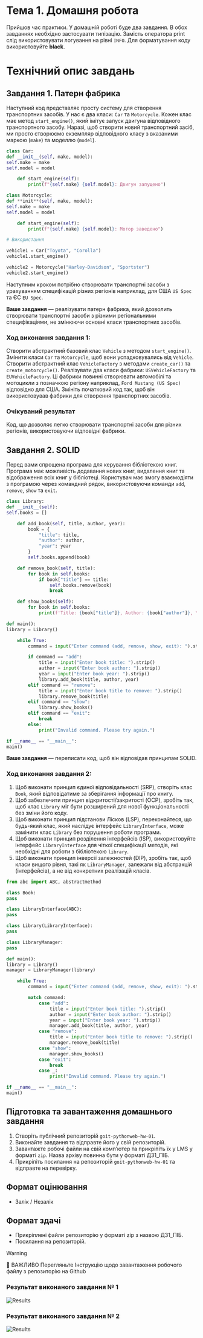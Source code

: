 # Тема 1. Домашня робота

Прийшов час практики. У домашній роботі буде два завдання. В обох завданнях
необхідно застосувати типізацію. Замість оператора print слід використовувати
логування на рівні `INFO`. Для форматування коду використовуйте **black**.

# Технічний опис завдань

## Завдання 1. Патерн фабрика

Наступний код представляє просту систему для створення транспортних засобів. У
нас є два класи: `Car` та `Motorcycle`. Кожен клас має метод `start_engine()`,
який імітує запуск двигуна відповідного транспортного засобу. Наразі, щоб
створити новий транспортний засіб, ми просто створюємо екземпляр відповідного
класу з вказаними маркою (`make`) та моделлю (`model`).

```python
class Car:
def __init__(self, make, model):
self.make = make
self.model = model

    def start_engine(self):
        print(f"{self.make} {self.model}: Двигун запущено")

class Motorcycle:
def **init**(self, make, model):
self.make = make
self.model = model

    def start_engine(self):
        print(f"{self.make} {self.model}: Мотор заведено")

# Використання

vehicle1 = Car("Toyota", "Corolla")
vehicle1.start_engine()

vehicle2 = Motorcycle("Harley-Davidson", "Sportster")
vehicle2.start_engine()
```

Наступним кроком потрібно створювати транспортні засоби з урахуванням
специфікацій різних регіонів наприклад, для США `US Spec` та ЄС `EU Spec`.

**Ваше завдання** — реалізувати патерн фабрика, який дозволить створювати
транспортні засоби з різними регіональними специфікаціями, не змінюючи основні
класи транспортних засобів.

### Ход виконання завдання 1:

Створити абстрактний базовий клас `Vehicle` з методом `start_engine()`. Змінити
класи `Car` та `Motorcycle`, щоб вони успадковувались від `Vehicle`. Створити
абстрактний клас `VehicleFactory` з методами `create_car()` та
`create_motorcycle()`. Реалізувати два класи фабрики: `USVehicleFactory` та
`EUVehicleFactory`. Ці фабрики повинні створювати автомобілі та мотоцикли з
позначкою регіону наприклад, `Ford Mustang (US Spec)` відповідно для США.
Змініть початковий код так, щоб він використовував фабрики для створення
транспортних засобів.

### Очікуваний результат

Код, що дозволяє легко створювати транспортні засоби для різних регіонів,
використовуючи відповідні фабрики.

## Завдання 2. SOLID

Перед вами спрощена програма для керування бібліотекою книг. Програма має
можливість додавання нових книг, видалення книг та відображення всіх книг у
бібліотеці. Користувач має змогу взаємодіяти з програмою через командний рядок,
використовуючи команди `add`, `remove`, `show` та `exit`.

```python
class Library:
def __init__(self):
self.books = []

    def add_book(self, title, author, year):
        book = {
            "title": title,
            "author": author,
            "year": year
        }
        self.books.append(book)

    def remove_book(self, title):
        for book in self.books:
            if book["title"] == title:
                self.books.remove(book)
                break

    def show_books(self):
        for book in self.books:
            print(f'Title: {book["title"]}, Author: {book["author"]}, Year: {book["year"]}')

def main():
library = Library()

    while True:
        command = input("Enter command (add, remove, show, exit): ").strip().lower()

        if command == "add":
            title = input("Enter book title: ").strip()
            author = input("Enter book author: ").strip()
            year = input("Enter book year: ").strip()
            library.add_book(title, author, year)
        elif command == "remove":
            title = input("Enter book title to remove: ").strip()
            library.remove_book(title)
        elif command == "show":
            library.show_books()
        elif command == "exit":
            break
        else:
            print("Invalid command. Please try again.")

if __name__ == "__main__":
main()
```

**Ваше завдання** — переписати код, щоб він відповідав принципам SOLID.

### Ход виконання завдання 2:

1. Щоб виконати принцип єдиної відповідальності (SRP), створіть клас `Book`,
   який відповідатиме за зберігання інформації про книгу.
2. Щоб забезпечити принцип відкритості/закритості (OCP), зробіть так, щоб клас
   `Library` міг бути розширений для нової функціональності без зміни його коду.
3. Щоб виконати принцип підстанови Лісков (LSP), переконайтеся, що будь-який
   клас, який наслідує інтерфейс `LibraryInterface`, може замінити клас
   `Library` без порушення роботи програми.
4. Щоб виконати принцип розділення інтерфейсів (ISP), використовуйте інтерфейс
   `LibraryInterface` для чіткої специфікації методів, які необхідні для роботи
   з бібліотекою `library`.
5. Щоб виконати принцип інверсії залежностей (DIP), зробіть так, щоб класи
   вищого рівня, такі як `LibraryManager`, залежали від абстракцій
   (інтерфейсів), а не від конкретних реалізацій класів.

```python
from abc import ABC, abstractmethod

class Book:
pass

class LibraryInterface(ABC):
pass

class Library(LibraryInterface):
pass

class LibraryManager:
pass

def main():
library = Library()
manager = LibraryManager(library)

    while True:
        command = input("Enter command (add, remove, show, exit): ").strip().lower()

        match command:
            case "add":
                title = input("Enter book title: ").strip()
                author = input("Enter book author: ").strip()
                year = input("Enter book year: ").strip()
                manager.add_book(title, author, year)
            case "remove":
                title = input("Enter book title to remove: ").strip()
                manager.remove_book(title)
            case "show":
                manager.show_books()
            case "exit":
                break
            case _:
                print("Invalid command. Please try again.")

if __name__ == "__main__":
main()
```

## Підготовка та завантаження домашнього завдання

1. Створіть публічний репозиторій `goit-pythonweb-hw-01`.
2. Виконайте завдання та відправте його у свій репозиторій.
3. Завантажте робочі файли на свій комп’ютер та прикріпіть їх у LMS у форматі
   `zip`. Назва архіву повинна бути у форматі ДЗ1_ПІБ.
4. Прикріпіть посилання на репозиторій `goit-pythonweb-hw-01` та відправте на
   перевірку.

## Формат оцінювання

- Залік / Незалік

## Формат здачі

- Прикріплені файли репозиторію у форматі zip з назвою ДЗ1_ПІБ.
- Посилання на репозиторій.

> [!WARNING]
>
> 🚨 ВАЖЛИВО Перегляньте Інструкцію щодо завантаження робочого файлу з
> репозиторію на Github

### Результат виконаного завдання № 1

![Results](./assets/print_screen_01.png)

### Результат виконаного завдання № 2

![Results](./assets/print_screen_02.png)